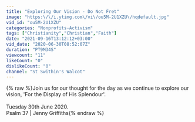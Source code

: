 ```yaml
---
title: "Exploring Our Vision - Do Not Fret"
image: "https:\/\/i.ytimg.com\/vi\/ou5M-2U1XZU\/hqdefault.jpg"
vid_id: "ou5M-2U1XZU"
categories: "Nonprofits-Activism"
tags: ["Christianity","Christian","Faith"]
date: "2021-09-16T13:12:12+03:00"
vid_date: "2020-06-30T08:52:07Z"
duration: "PT9M34S"
viewcount: "11"
likeCount: "0"
dislikeCount: "0"
channel: "St Swithin's Walcot"
---
```

{% raw %}Join us for our thought for the day as we continue to explore our vision, 'For the Display of His Splendour'. ​<br /><br />Tuesday 30th June 2020. <br />Psalm 37 | Jenny Griffiths{% endraw %}
